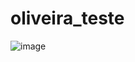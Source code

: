 # oliveira_teste
![image](https://user-images.githubusercontent.com/125682493/221170928-5ca52466-a9f3-49af-91ee-8ae956fd73cd.png)


